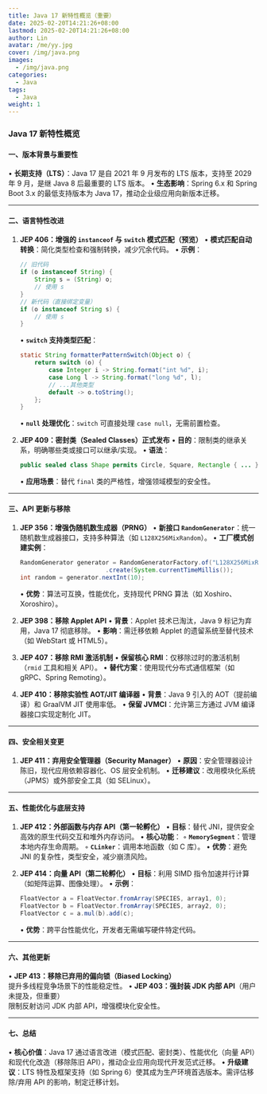 ```yaml
---
title: Java 17 新特性概览（重要）
date: 2025-02-20T14:21:26+08:00
lastmod: 2025-02-20T14:21:26+08:00
author: Lin
avatar: /me/yy.jpg
cover: /img/java.png
images:
  - /img/java.png
categories:
  - Java
tags:
  - Java
weight: 1
---
```


### Java 17 新特性概览

#### **一、版本背景与重要性**
• **长期支持（LTS）**：Java 17 是自 2021 年 9 月发布的 LTS 版本，支持至 2029 年 9 月，是继 Java 8 后最重要的 LTS 版本。
• **生态影响**：Spring 6.x 和 Spring Boot 3.x 的最低支持版本为 Java 17，推动企业级应用向新版本迁移。

---

#### **二、语言特性改进**
1. **JEP 406：增强的 `instanceof` 与 `switch` 模式匹配（预览）**
   • **模式匹配自动转换**：简化类型检查和强制转换，减少冗余代码。
   • **示例**：
     ```java
     // 旧代码
     if (o instanceof String) {
         String s = (String) o;
         // 使用 s
     }
     // 新代码（直接绑定变量）
     if (o instanceof String s) {
         // 使用 s
     }
     ```
   • **`switch` 支持类型匹配**：
     ```java
     static String formatterPatternSwitch(Object o) {
         return switch (o) {
             case Integer i -> String.format("int %d", i);
             case Long l -> String.format("long %d", l);
             // ...其他类型
             default -> o.toString();
         };
     }
     ```
   • **`null` 处理优化**：`switch` 可直接处理 `case null`，无需前置检查。

2. **JEP 409：密封类（Sealed Classes）正式发布**
   • **目的**：限制类的继承关系，明确哪些类或接口可以继承/实现。
   • **语法**：
     ```java
     public sealed class Shape permits Circle, Square, Rectangle { ... }
     ```
   • **应用场景**：替代 `final` 类的严格性，增强领域模型的安全性。

---

#### **三、API 更新与移除**
1. **JEP 356：增强伪随机数生成器（PRNG）**
   • **新接口 `RandomGenerator`**：统一随机数生成器接口，支持多种算法（如 `L128X256MixRandom`）。
   • **工厂模式创建实例**：
     ```java
     RandomGenerator generator = RandomGeneratorFactory.of("L128X256MixRandom")
                             .create(System.currentTimeMillis());
     int random = generator.nextInt(10);
     ```
   • **优势**：算法可互换，性能优化，支持现代 PRNG 算法（如 Xoshiro、Xoroshiro）。

2. **JEP 398：移除 Applet API**
   • **背景**：Applet 技术已淘汰，Java 9 标记为弃用，Java 17 彻底移除。
   • **影响**：需迁移依赖 Applet 的遗留系统至替代技术（如 WebStart 或 HTML5）。

3. **JEP 407：移除 RMI 激活机制**
   • **保留核心 RMI**：仅移除过时的激活机制（`rmid` 工具和相关 API）。
   • **替代方案**：使用现代分布式通信框架（如 gRPC、Spring Remoting）。

4. **JEP 410：移除实验性 AOT/JIT 编译器**
   • **背景**：Java 9 引入的 AOT（提前编译）和 GraalVM JIT 使用率低。
   • **保留 JVMCI**：允许第三方通过 JVM 编译器接口实现定制化 JIT。

---

#### **四、安全相关变更**
1. **JEP 411：弃用安全管理器（Security Manager）**
   • **原因**：安全管理器设计陈旧，现代应用依赖容器化、OS 层安全机制。
   • **迁移建议**：改用模块化系统（JPMS）或外部安全工具（如 SELinux）。

---

#### **五、性能优化与底层支持**
1. **JEP 412：外部函数与内存 API（第一轮孵化）**
   • **目标**：替代 JNI，提供安全高效的原生代码交互和堆外内存访问。
   • **核心功能**：
     ◦ **`MemorySegment`**：管理本地内存生命周期。
     ◦ **`CLinker`**：调用本地函数（如 C 库）。
   • **优势**：避免 JNI 的复杂性，类型安全，减少崩溃风险。

2. **JEP 414：向量 API（第二轮孵化）**
   • **目标**：利用 SIMD 指令加速并行计算（如矩阵运算、图像处理）。
   • **示例**：
     ```java
     FloatVector a = FloatVector.fromArray(SPECIES, array1, 0);
     FloatVector b = FloatVector.fromArray(SPECIES, array2, 0);
     FloatVector c = a.mul(b).add(c);
     ```
   • **优势**：跨平台性能优化，开发者无需编写硬件特定代码。

---

#### **六、其他更新**
• **JEP 413：移除已弃用的偏向锁（Biased Locking）**  
  提升多线程竞争场景下的性能稳定性。
• **JEP 403：强封装 JDK 内部 API**（用户未提及，但重要）  
  限制反射访问 JDK 内部 API，增强模块化安全性。

---

#### **七、总结**
• **核心价值**：Java 17 通过语言改进（模式匹配、密封类）、性能优化（向量 API）和现代化改造（移除陈旧 API），推动企业应用向现代开发范式迁移。
• **升级建议**：LTS 特性及框架支持（如 Spring 6）使其成为生产环境首选版本。需评估移除/弃用 API 的影响，制定迁移计划。
